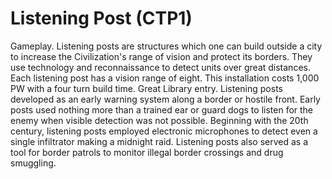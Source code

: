 # Listening Post (CTP1)

Gameplay.
Listening posts are structures which one can build outside a city to increase the Civilization's range of vision and protect its borders. They use technology and reconnaissance to detect units over great distances. Each listening post has a vision range of eight. This installation costs 1,000 PW with a four turn build time.
Great Library entry.
Listening posts developed as an early warning system along a border or hostile front. Early posts used nothing more than a trained ear or guard dogs to listen for the enemy when visible detection was not possible. Beginning with the 20th century, listening posts employed electronic microphones to detect even a single infiltrator making a midnight raid. Listening posts also served as a tool for border patrols to monitor illegal border crossings and drug smuggling.